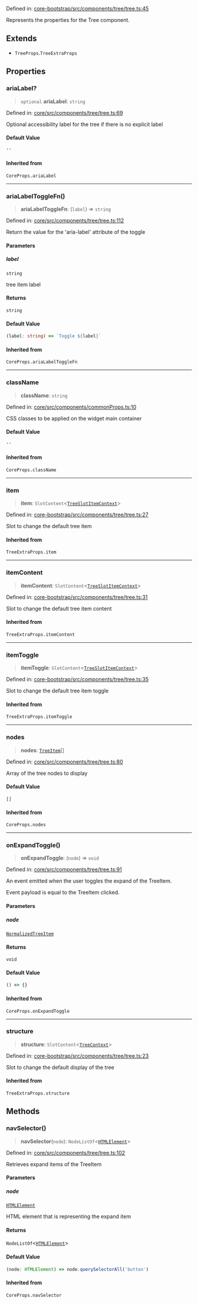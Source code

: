Defined in: [core-bootstrap/src/components/tree/tree.ts:45](https://github.com/AmadeusITGroup/AgnosUI/blob/e47b0432590bb133e552c65d572fa1350881fd61/core-bootstrap/src/components/tree/tree.ts#L45)

Represents the properties for the Tree component.

## Extends

- `TreeProps`.`TreeExtraProps`

## Properties

### ariaLabel?

> `optional` **ariaLabel**: `string`

Defined in: [core/src/components/tree/tree.ts:69](https://github.com/AmadeusITGroup/AgnosUI/blob/e47b0432590bb133e552c65d572fa1350881fd61/core/src/components/tree/tree.ts#L69)

Optional accessibility label for the tree if there is no explicit label

#### Default Value

`''`

#### Inherited from

`CoreProps.ariaLabel`

***

### ariaLabelToggleFn()

> **ariaLabelToggleFn**: (`label`) => `string`

Defined in: [core/src/components/tree/tree.ts:112](https://github.com/AmadeusITGroup/AgnosUI/blob/e47b0432590bb133e552c65d572fa1350881fd61/core/src/components/tree/tree.ts#L112)

Return the value for the 'aria-label' attribute of the toggle

#### Parameters

##### label

`string`

tree item label

#### Returns

`string`

#### Default Value

```ts
(label: string) => `Toggle ${label}`
```

#### Inherited from

`CoreProps.ariaLabelToggleFn`

***

### className

> **className**: `string`

Defined in: [core/src/components/commonProps.ts:10](https://github.com/AmadeusITGroup/AgnosUI/blob/e47b0432590bb133e552c65d572fa1350881fd61/core/src/components/commonProps.ts#L10)

CSS classes to be applied on the widget main container

#### Default Value

`''`

#### Inherited from

`CoreProps.className`

***

### item

> **item**: `SlotContent`\<[`TreeSlotItemContext`](../type-aliases/TreeSlotItemContext.md)\>

Defined in: [core-bootstrap/src/components/tree/tree.ts:27](https://github.com/AmadeusITGroup/AgnosUI/blob/e47b0432590bb133e552c65d572fa1350881fd61/core-bootstrap/src/components/tree/tree.ts#L27)

Slot to change the default tree item

#### Inherited from

`TreeExtraProps.item`

***

### itemContent

> **itemContent**: `SlotContent`\<[`TreeSlotItemContext`](../type-aliases/TreeSlotItemContext.md)\>

Defined in: [core-bootstrap/src/components/tree/tree.ts:31](https://github.com/AmadeusITGroup/AgnosUI/blob/e47b0432590bb133e552c65d572fa1350881fd61/core-bootstrap/src/components/tree/tree.ts#L31)

Slot to change the default tree item content

#### Inherited from

`TreeExtraProps.itemContent`

***

### itemToggle

> **itemToggle**: `SlotContent`\<[`TreeSlotItemContext`](../type-aliases/TreeSlotItemContext.md)\>

Defined in: [core-bootstrap/src/components/tree/tree.ts:35](https://github.com/AmadeusITGroup/AgnosUI/blob/e47b0432590bb133e552c65d572fa1350881fd61/core-bootstrap/src/components/tree/tree.ts#L35)

Slot to change the default tree item toggle

#### Inherited from

`TreeExtraProps.itemToggle`

***

### nodes

> **nodes**: [`TreeItem`](TreeItem.md)[]

Defined in: [core/src/components/tree/tree.ts:80](https://github.com/AmadeusITGroup/AgnosUI/blob/e47b0432590bb133e552c65d572fa1350881fd61/core/src/components/tree/tree.ts#L80)

Array of the tree nodes to display

#### Default Value

`[]`

#### Inherited from

`CoreProps.nodes`

***

### onExpandToggle()

> **onExpandToggle**: (`node`) => `void`

Defined in: [core/src/components/tree/tree.ts:91](https://github.com/AmadeusITGroup/AgnosUI/blob/e47b0432590bb133e552c65d572fa1350881fd61/core/src/components/tree/tree.ts#L91)

An event emitted when the user toggles the expand of the TreeItem.

Event payload is equal to the TreeItem clicked.

#### Parameters

##### node

[`NormalizedTreeItem`](NormalizedTreeItem.md)

#### Returns

`void`

#### Default Value

```ts
() => {}
```

#### Inherited from

`CoreProps.onExpandToggle`

***

### structure

> **structure**: `SlotContent`\<[`TreeContext`](../type-aliases/TreeContext.md)\>

Defined in: [core-bootstrap/src/components/tree/tree.ts:23](https://github.com/AmadeusITGroup/AgnosUI/blob/e47b0432590bb133e552c65d572fa1350881fd61/core-bootstrap/src/components/tree/tree.ts#L23)

Slot to change the default display of the tree

#### Inherited from

`TreeExtraProps.structure`

## Methods

### navSelector()

> **navSelector**(`node`): `NodeListOf`\<[`HTMLElement`](https://developer.mozilla.org/docs/Web/API/HTMLElement)\>

Defined in: [core/src/components/tree/tree.ts:102](https://github.com/AmadeusITGroup/AgnosUI/blob/e47b0432590bb133e552c65d572fa1350881fd61/core/src/components/tree/tree.ts#L102)

Retrieves expand items of the TreeItem

#### Parameters

##### node

[`HTMLElement`](https://developer.mozilla.org/docs/Web/API/HTMLElement)

HTML element that is representing the expand item

#### Returns

`NodeListOf`\<[`HTMLElement`](https://developer.mozilla.org/docs/Web/API/HTMLElement)\>

#### Default Value

```ts
(node: HTMLElement) => node.querySelectorAll('button')
```

#### Inherited from

`CoreProps.navSelector`
